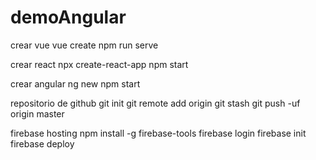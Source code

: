 # demoAngular

crear vue
vue create <nombreproyecto>
npm run serve

crear react
npx create-react-app <nombreproyecto>
npm start

crear angular
ng new <nombreproyecto>
npm start

repositorio de github
git init
git remote add origin <link repositorio github>
git stash
git push -uf origin master

firebase hosting
npm install -g firebase-tools
firebase login
firebase init
firebase deploy
